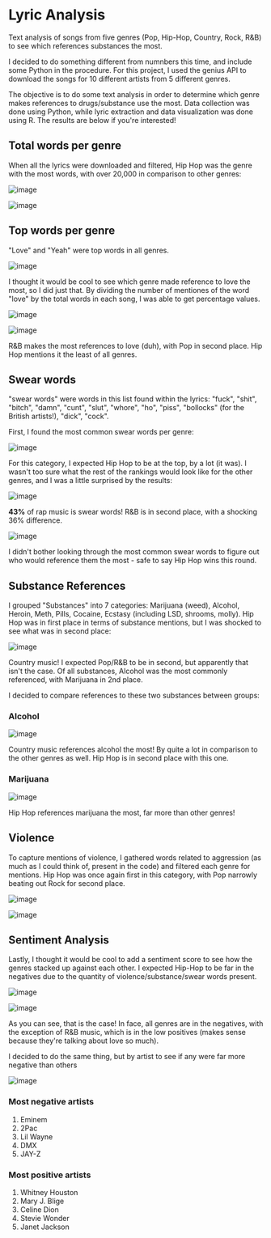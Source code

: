 # Lyric Analysis
Text analysis of songs from five genres (Pop, Hip-Hop, Country, Rock, R&amp;B) to see which references substances the most.


I decided to do something different from numnbers this time, and include some Python in the procedure. For this project, I used the genius API to download the songs for 10 different artists from 5 different genres. 

The objective is to do some text analysis in order to determine which genre makes references to drugs/substance use the most. Data collection was done using Python, while lyric extraction and data visualization was done using R. The results are below if you're interested!


## Total words per genre

When all the lyrics were downloaded and filtered, Hip Hop was the genre with the most words, with over 20,000 in comparison to other genres: 

![image](https://user-images.githubusercontent.com/91495866/138732444-a2902f4a-7631-4d72-9c07-7b61dbbb754b.png)

![image](https://user-images.githubusercontent.com/91495866/138732316-2f4cc004-07d1-4b4f-9450-b8a247eda654.png)


## Top words per genre

"Love" and "Yeah" were top words in all genres. 

![image](https://user-images.githubusercontent.com/91495866/138732750-033f8b96-14e0-48f7-a802-8e7b47032d99.png)


I thought it would be cool to see which genre made reference to love the most, so I did just that. By dividing the number of mentiones of the word "love" by the total words in each song, I was able to get percentage values. 

![image](https://user-images.githubusercontent.com/91495866/138733347-dca26725-dba4-4242-bb69-4a65ab924a91.png)

![image](https://user-images.githubusercontent.com/91495866/138733234-6c1126ff-ed68-45f7-a4ed-8a382432232e.png)

R&B makes the most references to love (duh), with Pop in second place. Hip Hop mentions it the least of all genres. 

## Swear words 
"swear words" were words in this list found within the lyrics:  "fuck", "shit", "bitch", "damn", "cunt", "slut", "whore", "ho", "piss", "bollocks" (for the British artists!), "dick", "cock". 

First, I found the most common swear words per genre: 

![image](https://user-images.githubusercontent.com/91495866/138734514-b06ffd16-a8e2-4fc4-b20a-1b87679f24ef.png)


For this category, I expected Hip Hop to be at the top, by a lot (it was). I wasn't too sure what the rest of the rankings would look like for the other genres, and I was a little surprised by the results: 

![image](https://user-images.githubusercontent.com/91495866/138734063-9ca7bd36-3086-4787-9a44-b940a1ac7ee7.png)

**43%** of rap music is swear words! R&B is in second place, with a shocking 36% difference. 

![image](https://user-images.githubusercontent.com/91495866/138734851-d3bc4b4c-1916-435e-87d4-f6addcabeceb.png)

I didn't bother looking through the most common swear words to figure out who would reference them the most - safe to say Hip Hop wins this round. 


## Substance References 

I grouped "Substances" into 7 categories: Marijuana (weed), Alcohol, Heroin, Meth, Pills, Cocaine, Ecstasy (including LSD, shrooms, molly). Hip Hop was in first place in terms of substance mentions, but I was shocked to see what was in second place: 

![image](https://user-images.githubusercontent.com/91495866/138735184-5dce147c-1aca-4032-8a81-2225d3412e01.png)

Country music! I expected Pop/R&B to be in second, but apparently that isn't the case. Of all substances, Alcohol was the most commonly referenced, with Marijuana in 2nd place. 

I decided to compare references to these two substances between groups: 

### Alcohol 
![image](https://user-images.githubusercontent.com/91495866/138735583-159425f9-a6ab-4a90-ac67-35039045ec4b.png)

Country music references alcohol the most! By quite a lot in comparison to the other genres as well. Hip Hop is in second place with this one.


### Marijuana 

![image](https://user-images.githubusercontent.com/91495866/138735824-10bb6eff-74f1-4be6-8bb6-73cc6d681694.png)

Hip Hop references marijuana the most, far more than other genres! 


## Violence
To capture mentions of violence, I gathered words related to aggression (as much as I could think of, present in the code) and filtered each genre for mentions. Hip Hop was once again first in this category, with Pop narrowly beating out Rock for second place. 

![image](https://user-images.githubusercontent.com/91495866/138736512-b3ac33d7-aa83-4364-9c00-56b3da053d38.png)

![image](https://user-images.githubusercontent.com/91495866/138736456-6c9fc4fa-95e9-4bca-ae21-f4f2e33bb24b.png)


## Sentiment Analysis 

Lastly, I thought it would be cool to add a sentiment score to see how the genres stacked up against each other. I expected Hip-Hop to be far in the negatives due to the quantity of violence/substance/swear words present. 

![image](https://user-images.githubusercontent.com/91495866/138736884-85634702-081f-4570-81d8-c8bee14fb2ea.png)


![image](https://user-images.githubusercontent.com/91495866/138736713-0e75c83c-7ff8-4b17-9792-5acc7a617676.png)

As you can see, that is the case! In face, all genres are in the negatives, with the exception of R&B music, which is in the low positives (makes sense because they're talking about love so much). 


I decided to do the same thing, but by artist to see if any were far more negative than others

![image](https://user-images.githubusercontent.com/91495866/138736965-113ff48e-2532-42bb-be91-904550470d4f.png)

### Most negative artists 
1. Eminem 
2. 2Pac
3. Lil Wayne 
4. DMX
5. JAY-Z

### Most positive artists 
1. Whitney Houston
2. Mary J. Blige
3. Celine Dion
4. Stevie Wonder 
5. Janet Jackson




